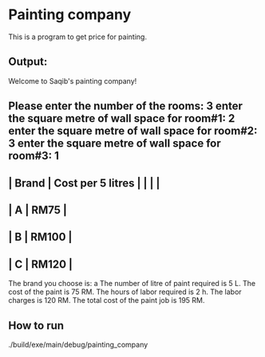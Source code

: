 # Painting company
This is a program to get price for painting.

## Output:
Welcome to Saqib's painting company!

Please enter the number of the rooms: 3
enter the square metre of wall space for room#1: 2
enter the square metre of wall space for room#2: 3
enter the square metre of wall space for room#3: 1
-----------------------------------------
|     Brand	|   Cost per 5 litres   |
|		|			|
-----------------------------------------
|       A  	|	RM75  		|
-----------------------------------------
|       B  	|	RM100 		|
-----------------------------------------
|       C  	|	RM120 		|
-----------------------------------------

The brand you choose is: a
The number of litre of paint required is 5 L.
The cost of the paint is 75 RM.
The hours of labor required is 2 h.
The labor charges is 120 RM.
The total cost of the paint job is 195 RM.

## How to run
./build/exe/main/debug/painting_company
